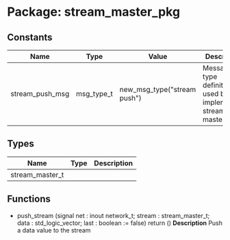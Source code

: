 # Package: stream_master_pkg

## Constants

| Name            | Type       | Value                        | Description                                                        |
| --------------- | ---------- | ---------------------------- | ------------------------------------------------------------------ |
| stream_push_msg | msg_type_t |  new_msg_type("stream push") | Message type definitions used by VC implementing stream master VCI |
## Types

| Name            | Type | Description |
| --------------- | ---- | ----------- |
| stream_master_t |      |             |
## Functions
- push_stream <font id="function_arguments">(signal net : inout network_t; stream : stream_master_t; data : std_logic_vector; last : boolean := false) </font> <font id="function_return">return ()</font>
**Description**
Push a data value to the stream
